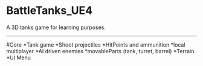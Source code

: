 # BattleTanks_UE4
A 3D tanks game for learning purposes.

---
#Core
*Tank game
*Shoot projectiles
*HitPoints and ammunition
*local multiplayer
*AI driven enemies
*movableParts (tank, turret, barrel)
*Terrain
*UI Menu

